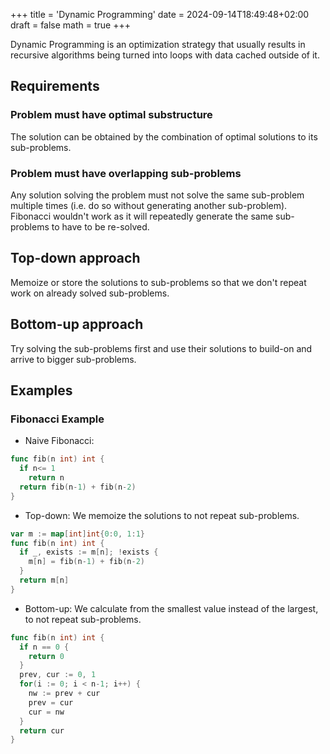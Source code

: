 +++
title = 'Dynamic Programming'
date = 2024-09-14T18:49:48+02:00
draft = false
math = true
+++

Dynamic Programming is an optimization strategy that usually results in recursive
algorithms being turned into loops with data cached outside of it.

## Requirements

### Problem must have optimal substructure

The solution can be obtained by the combination of optimal solutions to its sub-problems.

### Problem must have overlapping sub-problems

Any solution solving the problem must not solve the same sub-problem multiple times
(i.e. do so without generating another sub-problem).
Fibonacci wouldn't work as it will repeatedly generate the same sub-problems
to have to be re-solved.

## Top-down approach

Memoize or store the solutions to sub-problems so
that we don't repeat work on already solved sub-problems.

## Bottom-up approach

Try solving the sub-problems first and use their solutions
to build-on and arrive to bigger sub-problems.

## Examples

### Fibonacci Example

- Naive Fibonacci:

```go
func fib(n int) int {
  if n<= 1
    return n
  return fib(n-1) + fib(n-2)
}
```

- Top-down:
  We memoize the solutions to not repeat sub-problems.

```go
var m := map[int]int{0:0, 1:1}
func fib(n int) int {
  if _, exists := m[n]; !exists {
    m[n] = fib(n-1) + fib(n-2)
  }
  return m[n]
}
```

- Bottom-up:
  We calculate from the smallest value instead of the largest, to not repeat sub-problems.

```go
func fib(n int) int {
  if n == 0 {
    return 0
  }
  prev, cur := 0, 1
  for(i := 0; i < n-1; i++) {
    nw := prev + cur
    prev = cur
    cur = nw
  }
  return cur
}
```
